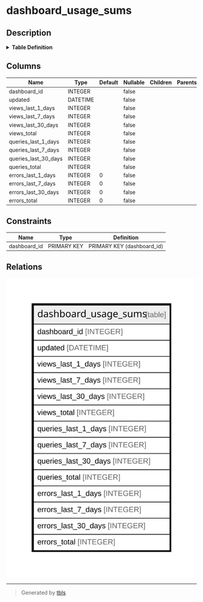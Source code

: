# dashboard_usage_sums

## Description

<details>
<summary><strong>Table Definition</strong></summary>

```sql
CREATE TABLE `dashboard_usage_sums` (
`dashboard_id` INTEGER PRIMARY KEY NOT NULL
, `updated` DATETIME NOT NULL
, `views_last_1_days` INTEGER NOT NULL
, `views_last_7_days` INTEGER NOT NULL
, `views_last_30_days` INTEGER NOT NULL
, `views_total` INTEGER NOT NULL
, `queries_last_1_days` INTEGER NOT NULL
, `queries_last_7_days` INTEGER NOT NULL
, `queries_last_30_days` INTEGER NOT NULL
, `queries_total` INTEGER NOT NULL
, `errors_last_1_days` INTEGER NOT NULL DEFAULT 0, `errors_last_7_days` INTEGER NOT NULL DEFAULT 0, `errors_last_30_days` INTEGER NOT NULL DEFAULT 0, `errors_total` INTEGER NOT NULL DEFAULT 0)
```

</details>

## Columns

| Name | Type | Default | Nullable | Children | Parents | Comment |
| ---- | ---- | ------- | -------- | -------- | ------- | ------- |
| dashboard_id | INTEGER |  | false |  |  |  |
| updated | DATETIME |  | false |  |  |  |
| views_last_1_days | INTEGER |  | false |  |  |  |
| views_last_7_days | INTEGER |  | false |  |  |  |
| views_last_30_days | INTEGER |  | false |  |  |  |
| views_total | INTEGER |  | false |  |  |  |
| queries_last_1_days | INTEGER |  | false |  |  |  |
| queries_last_7_days | INTEGER |  | false |  |  |  |
| queries_last_30_days | INTEGER |  | false |  |  |  |
| queries_total | INTEGER |  | false |  |  |  |
| errors_last_1_days | INTEGER | 0 | false |  |  |  |
| errors_last_7_days | INTEGER | 0 | false |  |  |  |
| errors_last_30_days | INTEGER | 0 | false |  |  |  |
| errors_total | INTEGER | 0 | false |  |  |  |

## Constraints

| Name | Type | Definition |
| ---- | ---- | ---------- |
| dashboard_id | PRIMARY KEY | PRIMARY KEY (dashboard_id) |

## Relations

![er](dashboard_usage_sums.svg)

---

> Generated by [tbls](https://github.com/k1LoW/tbls)
